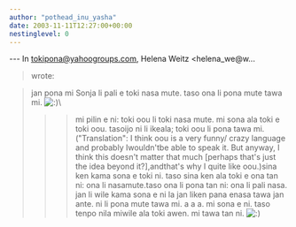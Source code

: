 ```yaml
---
author: "pothead_inu_yasha"
date: 2003-11-11T12:27:00+00:00
nestinglevel: 0
---
```

\---
 In [tokipona@yahoogroups.com](mailto://tokipona@yahoogroups.com), Helena Weitz <helena\_we@w...
> wrote:

> 
>> 
>jan pona mi Sonja li pali e toki nasa mute. taso ona li pona mute tawa mi. ![:)](images/smilies/icon_e_smile.gif "Smile")\
> 
>> 
>>> mi pilin e ni: toki oou li toki nasa mute. mi sona ala toki e toki oou. tasoijo ni li ikeala; toki oou li pona tawa mi.
>> ("Translation": I think oou is a very funny/ crazy language and probably Iwouldn'tbe able to speak it. But anyway, I
> think this doesn't matter that much \[perhaps that's just the idea beyond it?\],andthat's why I quite like oou.)sina ken kama sona e toki ni. taso sina ken ala toki e ona tan ni: ona li nasamute.taso ona li pona tan ni: ona li pali nasa. jan li wile kama sona e ni la jan liken pana enasa tawa jan ante. ni li pona mute tawa mi. a a a. mi sona e ni. taso tenpo nila miwile ala toki awen. mi tawa tan ni. ![:)](images/smilies/icon_e_smile.gif "Smile")